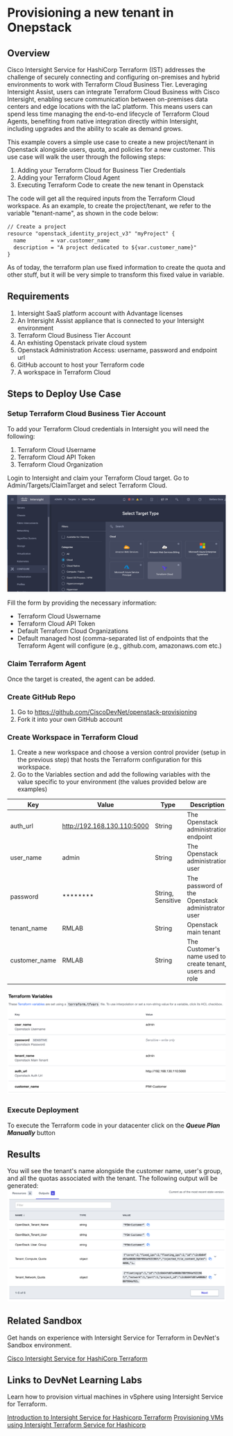 # Provisioning a new tenant in Onepstack 
## Overview

Cisco Intersight Service for HashiCorp Terraform (IST) addresses the challenge of securely connecting and configuring on-premises and hybrid environments to work with Terraform Cloud Business Tier. Leveraging Intersight Assist, users can integrate Terraform Cloud Business with Cisco Intersight, enabling secure communication between on-premises data centers and edge locations with the IaC platform. This means users can spend less time managing the end-to-end lifecycle of Terraform Cloud Agents, benefiting from native integration directly within Intersight, including upgrades and the ability to scale as demand grows.

This example covers a simple use case to create a new project/tenant in Openstack alongside users, quota, and policies for a new customer. This use case will walk the user through the following steps:

1.  Adding your Terraform Cloud for Business Tier Credentials
2.  Adding your Terraform Cloud Agent
3.  Executing Terraform Code to create the new tenant in Openstack


The code will get all the required inputs from the Terraform Cloud workspace. As an example, to create the project/tenant, we refer to the variable "tenant-name", as shown in the code below:

```
// Create a project
resource "openstack_identity_project_v3" "myProject" {
  name        = var.customer_name
  description = "A project dedicated to ${var.customer_name}"
}
```

As of today, the terraform plan use fixed information to create the quota and other stuff, but it will be very simple to transform this fixed value in variable. 

## Requirements

1.	Intersight SaaS platform account with Advantage licenses
2.	An Intersight Assist appliance that is connected to your Intersight environment
3.	Terraform Cloud Business Tier Account
4.  An exhisting Openstack private cloud system
5.	Openstack Administration Access: username, password and endpoint url
6.	GitHub account to host your Terraform code
7.  A workspace in Terraform Cloud 



## Steps to Deploy Use Case


### Setup Terraform Cloud Business Tier Account

To add your Terraform Cloud credentials in Intersight you will need the following:
1. Terraform Cloud Username
2. Terraform Cloud API Token
3. Terraform Cloud Organization

Login to Intersight and claim your Terraform Cloud target.
Go to Admin/Targets/ClaimTarget and select Terraform Cloud.

![Variables](images/claim_tf.png)

Fill the form by providing the necessary information:
 - Terraform Cloud Uswername
 - Terraform Cloud API Token
 - Default Terraform Cloud Organizations
 - Default managed host (comma-separated list of endpoints that the Terraform Agent will configure (e.g., github.com, amazonaws.com etc.)

### Claim Terraform Agent

Once the target is created, the agent can be added. 

### Create GitHub Repo

1. Go to https://github.com/CiscoDevNet/openstack-provisioning
2. Fork it into your own GitHub account

### Create Workspace in Terraform Cloud

1. Create a new workspace and choose a version control provider (setup in the previous step) that hosts the Terraform configuration for this workspace. 
2. Go to the Variables section and add the following variables with the value specific to your environment (the values provided below are examples)

| Key                |   Value          | Type         | Description |
|--------------------|------------------|--------------|-------------|
| auth_url | http://192.168.130.110:5000|String| The Openstack administration endpoint
| user_name | admin|String | The Openstack administration user 
| password | ******** | String, Sensitive | The password of the Openstack administrator user
| tenant_name | RMLAB | String| Openstack main tenant
| customer_name | RMLAB |String| The Customer's name used to create tenant, users and role



 ![Variables](images/tf_variable.png)


### Execute Deployment

To execute the Terraform code in your datacenter click on the ***Queue Plan Manually*** button

## Results

You will see the tenant's name alongside the customer name, user's group, and all the quotas associated with the tenant.
The following output will be generated:
   ![Queue Terraform Plan](images/tf_output.png)

## Related Sandbox

Get hands on experience with Intersight Service for Terraform in DevNet's Sandbox environment.

[Cisco Intersight Service for HashiCorp Terraform](https://devnetsandbox.cisco.com/RM/Diagram/Index/055e2dce-fdfd-4d26-a112-72b884ddd7c7?diagramType=Topology)

## Links to DevNet Learning Labs

Learn how to provision virtual machines in vSphere using Intersight Service for Terraform.

[Introduction to Intersight Service for Hashicorp Terraform](https://developer.cisco.com/learning/lab/intersight-01-ist-introduction/step/1)
[Provisioning VMs using Intersight Terraform Service for Hashicorp](https://developer.cisco.com/learning/lab/intersight-02-ist-vm-automation/step/1)